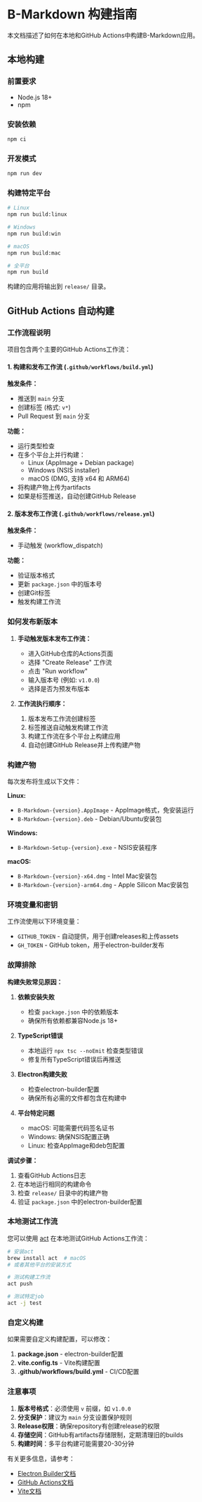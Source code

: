 # B-Markdown 构建指南

本文档描述了如何在本地和GitHub Actions中构建B-Markdown应用。

## 本地构建

### 前置要求
- Node.js 18+ 
- npm

### 安装依赖
```bash
npm ci
```

### 开发模式
```bash
npm run dev
```

### 构建特定平台
```bash
# Linux
npm run build:linux

# Windows
npm run build:win

# macOS
npm run build:mac

# 全平台
npm run build
```

构建的应用将输出到 `release/` 目录。

## GitHub Actions 自动构建

### 工作流程说明

项目包含两个主要的GitHub Actions工作流：

#### 1. 构建和发布工作流 (`.github/workflows/build.yml`)

**触发条件：**
- 推送到 `main` 分支
- 创建标签 (格式: `v*`)
- Pull Request 到 `main` 分支

**功能：**
- 运行类型检查
- 在多个平台上并行构建：
  - Linux (AppImage + Debian package)
  - Windows (NSIS installer)
  - macOS (DMG, 支持 x64 和 ARM64)
- 将构建产物上传为artifacts
- 如果是标签推送，自动创建GitHub Release

#### 2. 版本发布工作流 (`.github/workflows/release.yml`)

**触发条件：**
- 手动触发 (workflow_dispatch)

**功能：**
- 验证版本格式
- 更新 `package.json` 中的版本号
- 创建Git标签
- 触发构建工作流

### 如何发布新版本

1. **手动触发版本发布工作流：**
   - 进入GitHub仓库的Actions页面
   - 选择 "Create Release" 工作流
   - 点击 "Run workflow"
   - 输入版本号 (例如: `v1.0.0`)
   - 选择是否为预发布版本

2. **工作流执行顺序：**
   1. 版本发布工作流创建标签
   2. 标签推送自动触发构建工作流
   3. 构建工作流在多个平台上构建应用
   4. 自动创建GitHub Release并上传构建产物

### 构建产物

每次发布将生成以下文件：

**Linux:**
- `B-Markdown-{version}.AppImage` - AppImage格式，免安装运行
- `B-Markdown-{version}.deb` - Debian/Ubuntu安装包

**Windows:**
- `B-Markdown-Setup-{version}.exe` - NSIS安装程序

**macOS:**
- `B-Markdown-{version}-x64.dmg` - Intel Mac安装包
- `B-Markdown-{version}-arm64.dmg` - Apple Silicon Mac安装包

### 环境变量和密钥

工作流使用以下环境变量：
- `GITHUB_TOKEN` - 自动提供，用于创建releases和上传assets
- `GH_TOKEN` - GitHub token，用于electron-builder发布

### 故障排除

**构建失败常见原因：**

1. **依赖安装失败**
   - 检查 `package.json` 中的依赖版本
   - 确保所有依赖都兼容Node.js 18+

2. **TypeScript错误**
   - 本地运行 `npx tsc --noEmit` 检查类型错误
   - 修复所有TypeScript错误后再推送

3. **Electron构建失败**
   - 检查electron-builder配置
   - 确保所有必需的文件都包含在构建中

4. **平台特定问题**
   - macOS: 可能需要代码签名证书
   - Windows: 确保NSIS配置正确
   - Linux: 检查AppImage和deb包配置

**调试步骤：**
1. 查看GitHub Actions日志
2. 在本地运行相同的构建命令
3. 检查 `release/` 目录中的构建产物
4. 验证 `package.json` 中的electron-builder配置

### 本地测试工作流

您可以使用 [act](https://github.com/nektos/act) 在本地测试GitHub Actions工作流：

```bash
# 安装act
brew install act  # macOS
# 或者其他平台的安装方式

# 测试构建工作流
act push

# 测试特定job
act -j test
```

### 自定义构建

如果需要自定义构建配置，可以修改：

1. **package.json** - electron-builder配置
2. **vite.config.ts** - Vite构建配置
3. **.github/workflows/build.yml** - CI/CD配置

### 注意事项

1. **版本号格式**：必须使用 `v` 前缀，如 `v1.0.0`
2. **分支保护**：建议为 `main` 分支设置保护规则
3. **Release权限**：确保repository有创建release的权限
4. **存储空间**：GitHub有artifacts存储限制，定期清理旧的builds
5. **构建时间**：多平台构建可能需要20-30分钟

有关更多信息，请参考：
- [Electron Builder文档](https://www.electron.build/)
- [GitHub Actions文档](https://docs.github.com/en/actions)
- [Vite文档](https://vitejs.dev/)
